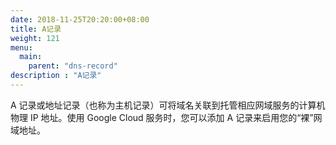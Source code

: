 ```yaml
---
date: 2018-11-25T20:20:00+08:00
title: A记录
weight: 121
menu:
  main:
    parent: "dns-record"
description : "A记录"
---
```


A 记录或地址记录（也称为主机记录）可将域名关联到托管相应网域服务的计算机物理 IP 地址。使用 Google Cloud 服务时，您可以添加 A 记录来启用您的“裸”网域地址。



